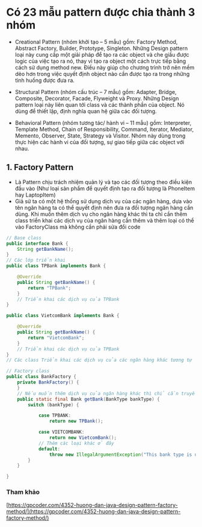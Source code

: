 # Có 23 mẫu pattern được chia thành 3 nhóm
- Creational Pattern (nhóm khởi tạo – 5 mẫu) gồm: Factory Method, Abstract Factory, Builder, 
Prototype, Singleton. Những Design pattern loại này cung cấp một giải pháp để tạo ra các object 
và che giấu được logic của việc tạo ra nó, thay vì tạo ra object một cách trực tiếp bằng cách 
sử dụng method new. Điều này giúp cho chương trình trở nên mềm dẻo hơn trong việc quyết định 
object nào cần được tạo ra trong những tình huống được đưa ra.

- Structural Pattern (nhóm cấu trúc – 7 mẫu) gồm: Adapter, Bridge, Composite, Decorator, Facade, 
Flyweight và Proxy. Những Design pattern loại này liên quan tới class và các thành phần của object. 
Nó dùng để thiết lập, định nghĩa quan hệ giữa các đối tượng.

- Behavioral Pattern (nhóm tương tác/ hành vi – 11 mẫu) gồm: Interpreter, Template Method, Chain of 
Responsibility, Command, Iterator, Mediator, Memento, Observer, State, Strategy và Visitor. Nhóm này 
dùng trong thực hiện các hành vi của đối tượng, sự giao tiếp giữa các object với nhau.

## 1. Factory Pattern 
- Là Pattern chịu trách nhiệm quản lý và tạo các đối tượng theo điều kiện đầu vào (Như loại sản phẩm để quyết
định tạo ra đối tượng là PhoneItem hay LaptopItem)
- Giả sử ta có một hệ thống sử dụng dịch vụ của các ngân hàng, dựa vào tên ngân hàng ta có thể quyết định
nên đưa ra đối tượng ngân hàng cần dùng. Khi muốn thêm dịch vụ cho ngân hàng khác thì ta chỉ cần thêm class
triển khai các dịch vụ của ngân hàng cần thêm và thêm loại có thể vào FactoryClass mà không cần phải sửa đổi code
```java
// Base class
public interface Bank {
    String getBankName();
}
// Các lớp triển khai
public class TPBank implements Bank {

    @Override
    public String getBankName() {
        return "TPBank";
    }
    // Triển khai các dịch vụ của TPBank
}

public class VietcomBank implements Bank {

    @Override
    public String getBankName() {
        return "VietcomBank";
    }
    // Triển khai các dịch vụ của TPBank
}
// Các class Triển khai các dịch vụ của các ngân hàng khác tương tự

// Factory class
public class BankFactory {
    private BankFactory() {
    }
    // Nếu muốn thêm dịch vụ của ngân hàng khác thì chỉ cần truyền loại ngân hàng ở đây và thêm loại đó vào switch-case
    public static final Bank getBank(BankType bankType) {
        switch (bankType) {

            case TPBANK:
                return new TPBank();

            case VIETCOMBANK:
                return new VietcomBank();
            // Thêm các loại khác ở đây
            default:
                throw new IllegalArgumentException("This bank type is unsupported");
        }
    }

}
```

### Tham khảo
[https://gpcoder.com/4352-huong-dan-java-design-pattern-factory-method/](https://gpcoder.com/4352-huong-dan-java-design-pattern-factory-method/)
